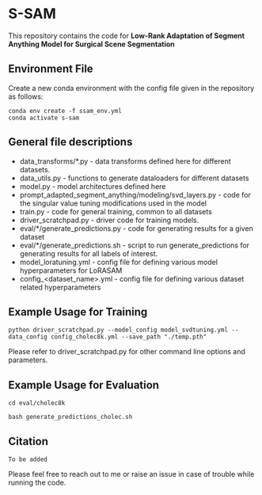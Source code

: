 # S-SAM
This repository contains the code for **Low-Rank Adaptation of Segment Anything Model for Surgical Scene Segmentation**

## Environment File
Create a new conda environment with the config file given in the repository as follows:
```
conda env create -f ssam_env.yml
conda activate s-sam
```

## General file descriptions
- data_transforms/*.py - data transforms defined here for different datasets.
- data_utils.py - functions to generate dataloaders for different datasets
- model.py - model architectures defined here
- prompt_adapted_segment_anything/modeling/svd_layers.py - code for the singular value tuning modifications used in the model
- train.py - code for general training, common to all datasets
- driver_scratchpad.py - driver code for training models. 
- eval/*/generate_predictions.py - code for generating results for a given dataset
- eval/*/generate_predictions.sh - script to run generate_predictions for generating results for all labels of interest.
- model_loratuning.yml - config file for defining various model hyperparameters for LoRASAM
- config_<dataset_name>.yml - config file for defining various dataset related hyperparameters
  
## Example Usage for Training
```
python driver_scratchpad.py --model_config model_svdtuning.yml --data_config config_cholec8k.yml --save_path "./temp.pth"
```
Please refer to driver_scratchpad.py for other command line options and parameters.

## Example Usage for Evaluation
```
cd eval/cholec8k

bash generate_predictions_cholec.sh
```

## Citation
```
To be added
```

Please feel free to reach out to me or raise an issue in case of trouble while running the code.
